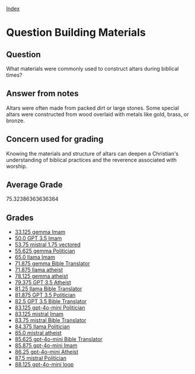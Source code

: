
[Index](../../index.md)
# Question Building Materials
## Question
What materials were commonly used to construct altars during biblical times?

## Answer from notes
Altars were often made from packed dirt or large stones. Some special altars were constructed from wood overlaid with metals like gold, brass, or bronze.

## Concern used for grading
Knowing the materials and structure of altars can deepen a Christian's understanding of biblical practices and the reverence associated with worship.

## Average Grade
75.32386363636364

## Grades
 * [33.125 gemma Imam](../answers/gemma_Imam/Building_Materials.md)
 * [50.0 GPT 3.5 Imam](../answers/GPT_3.5_Imam/Building_Materials.md)
 * [53.75 mistral 1.75 vectored](../answers/mistral_1.75_vectored/Building_Materials.md)
 * [55.625 gemma Politician](../answers/gemma_Politician/Building_Materials.md)
 * [65.0 llama Imam](../answers/llama_Imam/Building_Materials.md)
 * [71.875 gemma Bible Translator](../answers/gemma_Bible_Translator/Building_Materials.md)
 * [71.875 llama atheist](../answers/llama_atheist/Building_Materials.md)
 * [78.125 gemma atheist](../answers/gemma_atheist/Building_Materials.md)
 * [79.375 GPT 3.5 Atheist](../answers/GPT_3.5_Atheist/Building_Materials.md)
 * [81.25 llama Bible Translator](../answers/llama_Bible_Translator/Building_Materials.md)
 * [81.875 GPT 3.5 Politician](../answers/GPT_3.5_Politician/Building_Materials.md)
 * [82.5 GPT 3.5 Bible Translator](../answers/GPT_3.5_Bible_Translator/Building_Materials.md)
 * [83.125 gpt-4o-mini Politician](../answers/gpt-4o-mini_Politician/Building_Materials.md)
 * [83.125 mistral Imam](../answers/mistral_Imam/Building_Materials.md)
 * [83.75 mistral Bible Translator](../answers/mistral_Bible_Translator/Building_Materials.md)
 * [84.375 llama Politician](../answers/llama_Politician/Building_Materials.md)
 * [85.0 mistral atheist](../answers/mistral_atheist/Building_Materials.md)
 * [85.625 gpt-4o-mini Bible Translator](../answers/gpt-4o-mini_Bible_Translator/Building_Materials.md)
 * [85.875 gpt-4o-mini Imam](../answers/gpt-4o-mini_Imam/Building_Materials.md)
 * [86.25 gpt-4o-mini Atheist](../answers/gpt-4o-mini_Atheist/Building_Materials.md)
 * [87.5 mistral Politician](../answers/mistral_Politician/Building_Materials.md)
 * [88.125 gpt-4o-mini loop](../answers/gpt-4o-mini_loop/Building_Materials.md)
